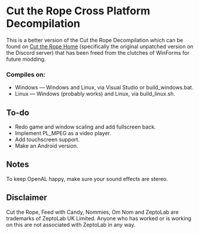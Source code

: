 # Cut the Rope Cross Platform Decompilation

This is a better version of the Cut the Rope Decompilation which can be found on [Cut the Rope Home](https://ctrhome.github.io) (specifically the original unpatched version on the Discord server) that has been freed from the clutches of WinForms for future modding.



### Compiles on:

* Windows — Windows and Linux, via Visual Studio or build\_windows.bat.
* Linux — Windows (probably works) and Linux, via build\_linux.sh.



## To-do

* Redo game and window scaling and add fullscreen back.
* Implement PL_MPEG as a video player.
* Add touchscreen support.
* Make an Android version.



## Notes

To keep OpenAL happy, make sure your sound effects are stereo.



## Disclaimer

Cut the Rope, Feed with Candy, Nommies, Om Nom and ZeptoLab are trademarks of ZeptoLab UK Limited. Anyone who has worked or is working on this are not associated with ZeptoLab in any way.

